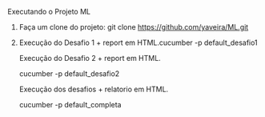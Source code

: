 Executando o Projeto ML

1. Faça um clone do projeto:
   git clone https://github.com/yaveira/ML.git

2. Execução do Desafio 1 + report em HTML.</n>cucumber -p default_desafio1</n>

   Execução do Desafio 2 + report em HTML.
   
   cucumber -p default_desafio2

   Execução dos desafios + relatorio em HTML.
   
   cucumber -p default_completa

